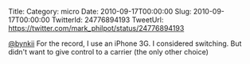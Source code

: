 Title: 
Category: micro
Date: 2010-09-17T00:00:00
Slug: 2010-09-17T00:00:00
TwitterId: 24776894193
TweetUrl: https://twitter.com/mark_philpot/status/24776894193

[@bynkii](https://twitter.com/bynkii) For the record, I use an iPhone 3G. I considered switching. But didn't want to give control to a carrier (the only other choice)